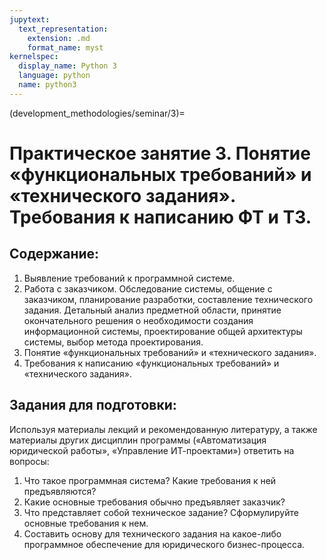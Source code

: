 ```yaml
---
jupytext:
  text_representation:
    extension: .md
    format_name: myst
kernelspec:
  display_name: Python 3
  language: python
  name: python3
---
```


(development_methodologies/seminar/3)=
# Практическое занятие 3. Понятие &laquo;функциональных требований&raquo; и &laquo;технического задания&raquo;. Требования к написанию ФТ и ТЗ.

## Содержание:
1. Выявление требований к программной системе.
2. Работа с заказчиком. Обследование системы, общение с заказчиком, планирование разработки, составление технического задания. Детальный анализ предметной области, принятие окончательного решения о необходимости создания информационной системы, проектирование общей архитектуры системы, выбор метода проектирования.
3. Понятие &laquo;функциональных требований&raquo; и &laquo;технического задания».
4. Требования к написанию &laquo;функциональных требований&raquo; и &laquo;технического задания&raquo;.

## Задания для подготовки:
Используя материалы лекций и рекомендованную литературу, а также материалы других дисциплин программы (&laquo;Автоматизация юридической работы&raquo;, &laquo;Управление ИТ-проектами&raquo;) ответить на вопросы:
1. Что такое программная система? Какие требования к ней предъявляются?
2. Какие основные требования обычно предъявляет заказчик?
3. Что представляет собой техническое задание? Сформулируйте основные требования к нем.
4. Составить основу для технического задания на какое-либо программное обеспечение для юридического бизнес-процесса.
